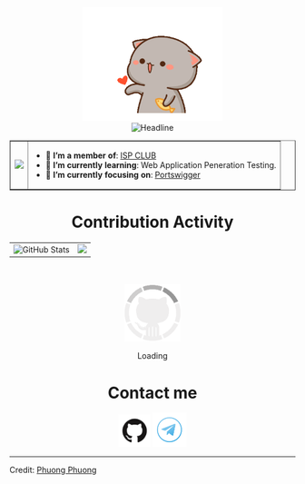 <div>
    <div align=center>
        <img src="https://raw.githubusercontent.com/LanPhuong07/LanPhuong07/main/5bcbd0bd7c033c9d6f0ef6bf96effd72.gif" alt="Phương Phương" height="200"> 
        <br>
        <img src="https://readme-typing-svg.herokuapp.com?color=%23F77846&center=true&vCenter=true&lines=Hi+there%2C+I'm+Lan+Phuong;Newbie+-+Call+me+Chyyy;Information+Security;Web+Application+Peneration+Tester" alt="Headline" />
        </div>
        <div align=center>
            <table style="width:100%" border="none">
                <tr>
                    <td><img src="https://camo.githubusercontent.com/c18ad7d1f4275841d1d83ecd438d3fe514b1788f171259834f73fda02c719205/68747470733a2f2f7061312e6e61727669692e636f6d2f363538302f383039386336653932303733373638383965656230353332643966356130373233633464373366355f68712e676966"
                        /></td>
                    <td>
                        <ul>
                            <li>💌 <b>I’m a member of</b>: <a href="https://github.com/ispclub">ISP CLUB</a></li>
                            <li>🌱 <b>I’m currently learning</b>: Web Application Peneration Testing.</li>
                            <li>🎯 <b>I’m currently focusing on</b>: <a href="https://portswigger.net/web-security/all-labs/">Portswigger</a></li>
                        </ul>
                    </td>
                </tr>
            </table>
        </div>
        <div align=center>
            <h1>Contribution Activity</h1>
            <table>
                <tr>
                    <td><img src="https://github-readme-stats.vercel.app/api?username=LanPhuong07&show_icons=true&hide_border=true&&count_private=true&include_all_commits=true&theme=flag-india" alt="GitHub Stats" height="200" />
                </td>
                    <td><img src="http://github-readme-streak-stats.herokuapp.com?user=LanPhuong07&date_format=j%20M%5B%20Y%5D"></td>
                </tr>
            </table>
            <br>
        </div>
        <div align=center>
        <br>
            <img src="https://raw.githubusercontent.com/AhmedFathyDev/AhmedFathyDev/main/GitHub.gif" alt="GitHub Octocat Logo" height="100">
            <p>Loading</p>
        </div>
    </div>
    <div align=center>
        <h1>Contact me</h1>
        <a href="https://github.com/LanPhuong07"><img src="https://raw.githubusercontent.com/LanPhuong07/LanPhuong07/master/img/github.png" alt="github logo" width="57"/></a>
        <a href="https://t.me/lp_0701"><img src="https://raw.githubusercontent.com/LanPhuong07/LanPhuong07/master/img/telegram.png" alt="tele logo" width="60"/></a> 
    </div>
    
------

Credit: [Phuong Phuong](https://github.com/LanPhuong07)
